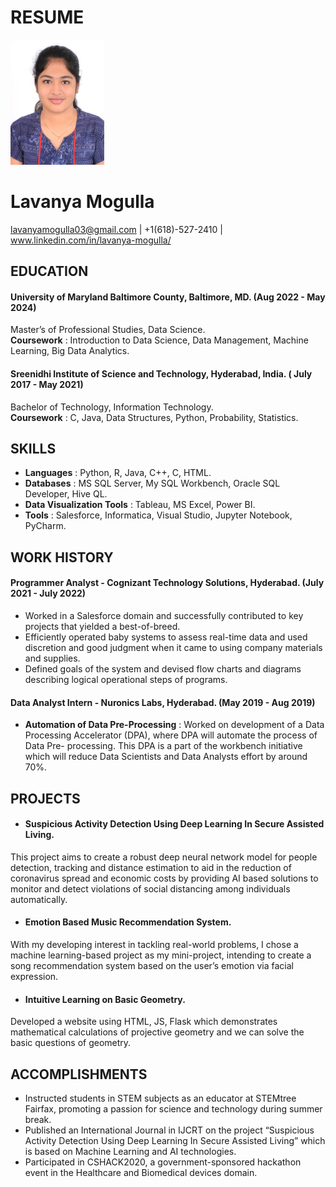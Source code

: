 
# RESUME

<img src="https://github.com/lavanyamogulla/UMBC-DATA606-FALL2023-TUESDAY/blob/main/Lavanya_Headshot.jpg" width="150" height="200" alt="My Headshot">


# Lavanya Mogulla
   lavanyamogulla03@gmail.com | +1(618)-527-2410 | www.linkedin.com/in/lavanya-mogulla/ 


## EDUCATION
#### University of Maryland Baltimore County, Baltimore, MD.                                                                (Aug 2022 - May 2024)         
Master’s of Professional Studies, Data Science.   
**Coursework** : Introduction to Data Science, Data Management, Machine Learning, Big Data Analytics.

#### Sreenidhi Institute of Science and Technology, Hyderabad, India.                                                    ( July 2017 -  May 2021)   
Bachelor of Technology, Information Technology.   
**Coursework** : C, Java, Data Structures, Python, Probability, Statistics.

## SKILLS
- **Languages** : Python, R, Java, C++,  C, HTML.                             
- **Databases** : MS SQL Server, My SQL Workbench, Oracle SQL Developer, Hive QL.  
- **Data Visualization Tools** : Tableau, MS Excel, Power BI.   
- **Tools** : Salesforce, Informatica, Visual Studio, Jupyter Notebook, PyCharm.

## WORK HISTORY 
#### Programmer Analyst - Cognizant Technology Solutions, Hyderabad.                                                     (July 2021 - July 2022)  
- Worked in a Salesforce domain and successfully contributed to key projects that yielded a best-of-breed.  
- Efficiently operated baby systems to assess real-time data and used discretion and good judgment when it came to using company materials and supplies.  
- Defined goals of the system and devised flow charts and diagrams describing logical operational steps of programs.

#### Data Analyst Intern - Nuronics Labs, Hyderabad.                                                                      (May 2019 - Aug 2019)  
- **Automation of Data Pre-Processing** : Worked on development of a Data Processing Accelerator (DPA), where DPA will automate the process of Data Pre- processing. This DPA is a part of the workbench initiative which will reduce Data Scientists and Data Analysts effort by around 70%.

## PROJECTS
- #### Suspicious Activity Detection Using Deep Learning In Secure Assisted Living.  
This project aims to create a robust deep neural network model for people detection, tracking and distance estimation to aid in the reduction of coronavirus spread and economic costs by providing AI based solutions to monitor and detect violations of social distancing among individuals automatically.

- #### Emotion Based Music Recommendation System.  
With my developing interest in tackling real-world problems, I chose a machine learning-based project as my mini-project, intending to create a song recommendation system based on the user’s emotion via facial expression.

- #### Intuitive Learning on Basic Geometry.  
Developed a  website using HTML, JS, Flask  which demonstrates mathematical calculations of projective geometry and we can solve the basic questions of geometry.

## ACCOMPLISHMENTS
- Instructed students in STEM subjects as an educator at STEMtree Fairfax, promoting a passion for science and technology during summer break.  
- Published an International Journal in IJCRT on the project “Suspicious Activity Detection Using Deep Learning In Secure Assisted Living” which is based on Machine Learning and AI technologies.  
- Participated in CSHACK2020, a government-sponsored hackathon event in the Healthcare and Biomedical devices domain.
